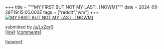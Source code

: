 +++
title = """MY FIRST BUT NOT MY LAST.. [NOWM]"""
date = 2024-09-28T19:15:05.000Z
tags = ["reddit","wm"]
+++
[![MY FIRST BUT NOT MY LAST.. [NOWM] ](https://preview.redd.it/j5lwxp2qnlrd1.png?width=640&crop=smart&auto=webp&s=1c4465b0a6157a05b0e5ec0fd2206f79ea05c581 "MY FIRST BUT NOT MY LAST.. [NOWM] ")](https://www.reddit.com/r/unixporn/comments/1frlsur/my_first_but_not_my_last_nowm/)

submitted by [/u/LxZer0](https://www.reddit.com/user/LxZer0)  
[\[link\]](https://i.redd.it/j5lwxp2qnlrd1.png) [\[comments\]](https://www.reddit.com/r/unixporn/comments/1frlsur/my_first_but_not_my_last_nowm/)

[[source]](https://www.reddit.com/r/unixporn/comments/1frlsur/my_first_but_not_my_last_nowm/)
